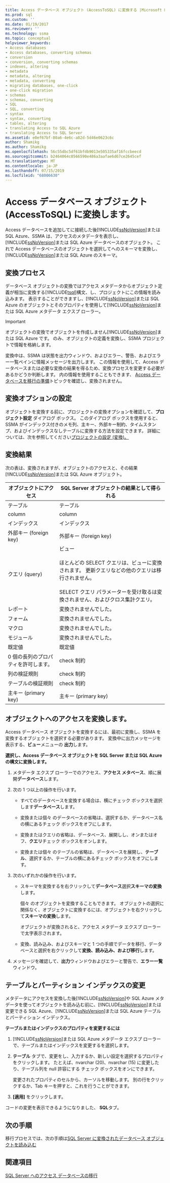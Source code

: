 ```yaml
---
title: Access データベース オブジェクト (AccessToSQL) に変換する |Microsoft Docs
ms.prod: sql
ms.custom: ''
ms.date: 01/19/2017
ms.reviewer: ''
ms.technology: ssma
ms.topic: conceptual
helpviewer_keywords:
- Access databases
- Access databases, converting schemas
- conversion
- conversion, converting schemas
- indexes, altering
- metadata
- metadata, altering
- metadata, converting
- migrating databases, one-click
- one-click migration
- schemas
- schemas, converting
- SQL
- SQL, converting
- syntax
- syntax, converting
- tables, altering
- translating Access to SQL Azure
- translating Access to SQL Server
ms.assetid: e0ef67bf-80a6-4e6c-a82d-5d46e0623c6c
author: Shamikg
ms.author: Shamikg
ms.openlocfilehash: 56c55dbc5df61bfdb9013e505335af16fccbeecd
ms.sourcegitcommit: b2464064c0566590e486a3aafae6d67ce2645cef
ms.translationtype: MT
ms.contentlocale: ja-JP
ms.lasthandoff: 07/15/2019
ms.locfileid: "68006630"
---
```

# <a name="converting-access-database-objects-accesstosql"></a>Access データベース オブジェクト (AccessToSQL) に変換します。
Access データベースを追加してに接続した後[!INCLUDE[ssNoVersion](../../includes/ssnoversion-md.md)]または SQL Azure、SSMA は、アクセスのメタデータを表示し、[!INCLUDE[ssNoVersion](../../includes/ssnoversion-md.md)]または SQL Azure データベースのオブジェクト。 これで Access データベースのオブジェクトを選択してへのスキーマを変換し、[!INCLUDE[ssNoVersion](../../includes/ssnoversion-md.md)]または SQL Azure のスキーマ。  
  
## <a name="the-conversion-process"></a>変換プロセス  
データベース オブジェクトの変換ではアクセス メタデータからオブジェクト定義が相当に変換する[!INCLUDE[tsql](../../includes/tsql-md.md)]構文、し、プロジェクトにこの情報を読み込みます。 表示することができますし、[!INCLUDE[ssNoVersion](../../includes/ssnoversion-md.md)]または SQL Azure のオブジェクトとそのプロパティを使用して[!INCLUDE[ssNoVersion](../../includes/ssnoversion-md.md)]または SQL Azure メタデータ エクスプ ローラー。  
  
> [!IMPORTANT]  
> オブジェクトの変換でオブジェクトを作成しません[!INCLUDE[ssNoVersion](../../includes/ssnoversion-md.md)]または SQL Azure です。 のみ、オブジェクトの定義を変換し、SSMA プロジェクトで情報を格納します。  
  
変換中は、SSMA は状態を出力ウィンドウ、およびエラー、警告、およびエラー一覧ペインに情報メッセージを出力します。 この情報を使用して、Access データベースまたは必要な変換の結果を得るため、変換プロセスを変更する必要があるかどうか判断します。 内の情報を使用することもできます、 [Access データベースを移行の準備](preparing-access-databases-for-migration-accesstosql.md)トピックを確認し、変換されません。  
  
## <a name="setting-conversion-options"></a>変換オプションの設定  
オブジェクトを変換する前に、プロジェクトの変換オプションを確認して、**プロジェクト設定** ダイアログ ボックス。 このダイアログ ボックスを使用すると、SSMA がインデックス付きのメモ列、主キー、外部キー制約、タイムスタンプ、およびインデックスなしテーブルに変換する方法を設定できます。 詳細については、次を参照してください[プロジェクトの設定 (変換)。](https://msdn.microsoft.com/bcebc635-c638-4ddb-924c-b9ccfef86388)  
  
## <a name="conversion-results"></a>変換結果  
次の表は、変換されますが、オブジェクトのアクセスと、その結果[!INCLUDE[ssNoVersion](../../includes/ssnoversion-md.md)]または SQL Azure オブジェクト。  
  
|オブジェクトにアクセス|SQL Server オブジェクトの結果として得られる|  
|-----------------|-------------------------------|  
|テーブル|テーブル|  
|column|column|  
|インデックス|インデックス|  
|外部キー (foreign key)|外部キー (foreign key)|  
|クエリ (query)|ビュー<br /><br />ほとんどの SELECT クエリは、ビューに変換されます。 更新クエリなどの他のクエリは移行されません。<br /><br />SELECT クエリ パラメーターを受け取るは変換されません、およびクロス集計クエリ。|  
|レポート|変換されませんでした。|  
|フォーム|変換されませんでした。|  
|マクロ|変換されませんでした。|  
|モジュール|変換されませんでした。|  
|既定値|既定値|  
|0 個の長列のプロパティを許可します。|check 制約|  
|列の検証規則|check 制約|  
|テーブルの検証規則|check 制約|  
|主キー (primary key)|主キー (primary key)|  
  
## <a name="converting-access-objects"></a>オブジェクトへのアクセスを変換します。  
Access データベース オブジェクトを変換するには、最初に変換し、SSMA を変換するオブジェクトを選択する必要があります。 変換中に出力メッセージを表示する、**ビュー**メニューの **出力**します。  
  
**選択し、Access データベース オブジェクトを SQL Server または SQL Azure の構文に変換します。**  
  
1.  メタデータ エクスプ ローラーでのアクセス、**アクセス メタベース**、順に展開**データベース**します。  
  
2.  次の 1 つ以上の操作を行います。  
  
    -   すべてのデータベースを変換する場合は、横にチェック ボックスを選択します**データベース**します。  
  
    -   変換または個々 のデータベースの省略は、選択するか、データベース名の横にあるチェック ボックスをオフにします。  
  
    -   変換またはクエリの省略は、データベース、展開しし、オンまたはオフ、**クエリ**チェック ボックスをオンします。  
  
    -   変換または個々 のテーブルの省略は、データベースを展開し、**テーブル**、選択するか、テーブルの横にあるチェック ボックスをオフにします。  
  
3.  次のいずれかの操作を行います。  
  
    -   スキーマを変換するを右クリックして**データベース**選択**スキーマの変換**します。  
  
        個々 のオブジェクトを変換することもできます。 オブジェクトの選択に関係なく、オブジェクトに変換するには、オブジェクトを右クリックして**スキーマの変換**します。  
  
        オブジェクトが変換されると、アクセス メタデータ エクスプ ローラーで太字表示されます。  
  
    -   変換、読み込み、およびスキーマと 1 つの手順でデータを移行、データベースと選択を右クリックして**変換、読み込み、および移行**します。  
  
4.  メッセージを確認して、**出力**ウィンドウおよびエラーと警告で、**エラー一覧**ウィンドウ。  
  
## <a name="altering-tables-and-indexes"></a>テーブルとパーティション インデックスの変更  
メタデータにアクセスを変換した後[!INCLUDE[ssNoVersion](../../includes/ssnoversion-md.md)]や SQL Azure メタデータを使ってオブジェクトを読み込む前に、[!INCLUDE[ssNoVersion](../../includes/ssnoversion-md.md)]または変更できる SQL Azure、[!INCLUDE[ssNoVersion](../../includes/ssnoversion-md.md)]または SQL Azure テーブルとパーティション インデックス。  
  
**テーブルまたはインデックスのプロパティを変更するには**  
  
1.  [!INCLUDE[ssNoVersion](../../includes/ssnoversion-md.md)]または SQL Azure メタデータ エクスプ ローラーで、テーブルまたはインデックスを変更するを選択します。  
  
2.  **テーブル** タブで、変更をし、入力するか、新しい設定を選択するプロパティをクリックします。 たとえば、nvarchar (20)、nvarchar (15) に変更したり、テーブル列を null 許容にする チェック ボックスをオンにできます。  
  
    変更されたプロパティのセルから、カーソルを移動します。 別の行をクリックするか、Tab キーを押すと、これを行うことができます。  
  
3.  **[適用]** をクリックします。  
  
コードの変更を表示できるようになりました、 **SQL**タブ。  
  
## <a name="next-step"></a>次の手順  
移行プロセスでは、次の手順は[SQL Server に変換されたデータベース オブジェクトを読み込む](loading-converted-database-objects-into-sql-server-accesstosql.md)  
  
## <a name="see-also"></a>関連項目  
[SQL Server へのアクセス データベースの移行](migrating-access-databases-to-sql-server-azure-sql-db-accesstosql.md)  
  
